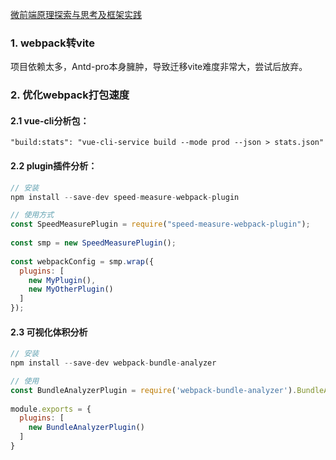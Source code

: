 <!--
 * @Author: ShawnPhang
 * @Date: 2021-12-21 15:04:45
 * @Description:  
 * @LastEditors: ShawnPhang
 * @LastEditTime: 2022-05-17 11:22:02
 * @site: book.palxp.com / blog.palxp.com
-->

[微前端原理探索与思考及框架实践](http://blog.palxp.com/2022/04/24/%E5%BE%AE%E5%89%8D%E7%AB%AF%E6%8E%A2%E7%B4%A2/)

### 1. webpack转vite

项目依赖太多，Antd-pro本身臃肿，导致迁移vite难度非常大，尝试后放弃。

### 2. 优化webpack打包速度

#### 2.1 vue-cli分析包：

`"build:stats": "vue-cli-service build --mode prod --json > stats.json"`

#### 2.2 plugin插件分析：
```js
// 安装
npm install --save-dev speed-measure-webpack-plugin

// 使用方式
const SpeedMeasurePlugin = require("speed-measure-webpack-plugin");
 
const smp = new SpeedMeasurePlugin();
 
const webpackConfig = smp.wrap({
  plugins: [
    new MyPlugin(),
    new MyOtherPlugin()
  ]
});
```

#### 2.3 可视化体积分析
```js
// 安装
npm install --save-dev webpack-bundle-analyzer

// 使用
const BundleAnalyzerPlugin = require('webpack-bundle-analyzer').BundleAnalyzerPlugin;
 
module.exports = {
  plugins: [
    new BundleAnalyzerPlugin()
  ]
}
```
